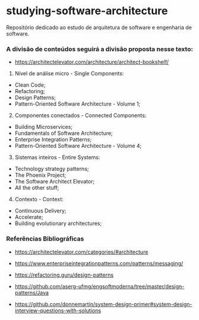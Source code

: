 # studying-software-architecture

Repositório dedicado ao estudo de arquitetura de software e engenharia de software.

### A divisão de conteúdos seguirá a divisão proposta nesse texto:

- https://architectelevator.com/architecture/architect-bookshelf/

1) Nível de análise micro - Single Components:

- Clean Code;
- Refactoring;
- Design Patterns;
- Pattern-Oriented Software Architecture - Volume 1;

2) Componentes conectados - Connected Components:

- Building Microservices;
- Fundamentals of Software Architecture;
- Enterprise Integration Patterns;
- Pattern-Oriented Software Architecture - Volume 4;

3) Sistemas inteiros - Entire Systems:

- Technology strategy patterns;
- The Phoenix Project;
- The Software Architect Elevator;
- All the other stuff;

4) Contexto - Context:

- Continuous Delivery;
- Accelerate;
- Building evolutionary architectures;


### Referências Bibliográficas

- https://architectelevator.com/categories/#architecture

- https://www.enterpriseintegrationpatterns.com/patterns/messaging/

- https://refactoring.guru/design-patterns

- https://github.com/aserg-ufmg/engsoftmoderna/tree/master/design-patterns/Java

- https://github.com/donnemartin/system-design-primer#system-design-interview-questions-with-solutions